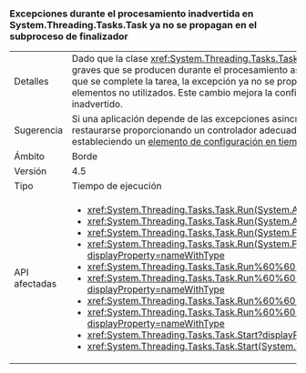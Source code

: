 ### <a name="exceptions-during-unobserved-processing-in-systemthreadingtaskstask-no-longer-propagate-on-finalizer-thread"></a>Excepciones durante el procesamiento inadvertida en System.Threading.Tasks.Task ya no se propagan en el subproceso de finalizador

|   |   |
|---|---|
|Detalles|Dado que la clase <xref:System.Threading.Tasks.Task?displayProperty=name> representa una operación asincrónica, detecta todas las excepciones no graves que se producen durante el procesamiento asincrónico. En .NET Framework 4.5, si no se detecta una excepción y el código nunca espera a que se complete la tarea, la excepción ya no se propagará por el subproceso de finalizador y bloqueará el proceso durante la recolección de elementos no utilizados. Este cambio mejora la confiabilidad de las aplicaciones que usan la clase Task para realizar un procesamiento asincrónico inadvertido.|
|Sugerencia|Si una aplicación depende de las excepciones asincrónicas inadvertidas propagando en el subproceso finalizador, el comportamiento anterior puede restaurarse proporcionando un controlador adecuado para la <xref:System.Threading.Tasks.TaskScheduler.UnobservedTaskException> eventos, o estableciendo un [elemento de configuración en tiempo de ejecución ](~/docs/framework/configure-apps/file-schema/runtime/throwunobservedtaskexceptions-element.md).|
|Ámbito|Borde|
|Versión|4.5|
|Tipo|Tiempo de ejecución|
|API afectadas|<ul><li><xref:System.Threading.Tasks.Task.Run(System.Action)?displayProperty=nameWithType></li><li><xref:System.Threading.Tasks.Task.Run(System.Action,System.Threading.CancellationToken)?displayProperty=nameWithType></li><li><xref:System.Threading.Tasks.Task.Run(System.Func{System.Threading.Tasks.Task})?displayProperty=nameWithType></li><li><xref:System.Threading.Tasks.Task.Run(System.Func{System.Threading.Tasks.Task},System.Threading.CancellationToken)?displayProperty=nameWithType></li><li><xref:System.Threading.Tasks.Task.Run%60%601(System.Func{%60%600})?displayProperty=nameWithType></li><li><xref:System.Threading.Tasks.Task.Run%60%601(System.Func{%60%600},System.Threading.CancellationToken)?displayProperty=nameWithType></li><li><xref:System.Threading.Tasks.Task.Run%60%601(System.Func{System.Threading.Tasks.Task{%60%600}})?displayProperty=nameWithType></li><li><xref:System.Threading.Tasks.Task.Run%60%601(System.Func{System.Threading.Tasks.Task{%60%600}},System.Threading.CancellationToken)?displayProperty=nameWithType></li><li><xref:System.Threading.Tasks.Task.Start?displayProperty=nameWithType></li><li><xref:System.Threading.Tasks.Task.Start(System.Threading.Tasks.TaskScheduler)?displayProperty=nameWithType></li></ul>|

